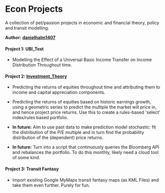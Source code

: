 # Econ Projects

A collection of pet/passion projects in economic and financial theory, policy and transit modelling.

**Author:** **[danielhalm1407](https://github.com/danielhalm1407/)**

#### Project 1: UBI_Test

- Modelling the Effect of a Universal Basic Income Transfer on Income Distribution Throughout time.

#### Project 2: [Investment_Theory](subpages_1\investment_theory.md)

- Predicting the returns of equities throughout time and attributing them to income and capital appreciation components.

- Predicting the returns of equities based on historic earnings growth, using a geometric series to predict the multiple the market will price in, and hence project price returns. Use this to create a rules-based 'select' index/rules based portfolio.

- **In future:** Aim to use past data to make prediction model stochastic: fit the distribution of the P/E multiple and in turn find the probability distribution of the (dependent) price returns.

- **In future:** Turn into a script that continuously queries the Bloomberg API and rebalances the portfolio. To do this monthly, likely need a cloud tool of some kind.

#### Project 3: Transit Fantasy

- Import existing Google MyMaps transit fantasy maps (as KML Files) and take them even further. Purely for fun.